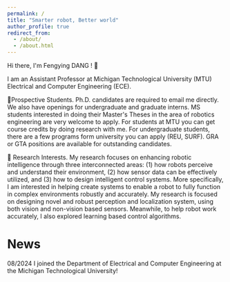 ```yaml
---
permalink: /
title: "Smarter robot, Better world"
author_profile: true
redirect_from: 
  - /about/
  - /about.html
---
```


Hi there, I'm Fengying DANG ! 👋

I am an Assistant Professor at Michigan Technological University (MTU) Electrical and Computer Engineering (ECE).

🌱Prospective Students. Ph.D. candidates are required to email me directly. We also have openings for undergraduate and graduate interns. MS students interested in doing their Master's Theses in the area of robotics engineering are very welcome to apply. For students at MTU you can get course credits by doing research with me. For undergraduate students, there are a few programs form university you can apply (REU, SURF). GRA or GTA positions are available for outstanding candidates.

🌱 Research Interests. My research focuses on enhancing robotic intelligence through three interconnected areas: (1) how robots perceive and understand their environment, (2) how sensor data can be effectively utilized, and (3) how to design intelligent control systems. More specifically, I am interested in helping create systems to enable a robot to fully function in complex environments robustly and accurately. My research is focused on designing novel and robust perception and localization system, using both vision and non-vision based sensors. Meanwhile, to help robot work accurately, I also explored learning based control algorithms.

News
======
08/2024 I joined the Department of Electrical and Computer Engineering at the Michigan Technological University!
